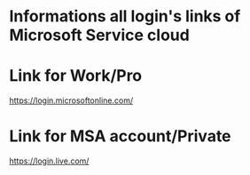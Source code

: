 
# Informations all login's links of Microsoft Service cloud

# Link for Work/Pro
https://login.microsoftonline.com/

# Link for MSA account/Private
https://login.live.com/

